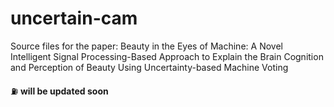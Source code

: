 # uncertain-cam

Source files for the paper: 
Beauty in the Eyes of Machine: A Novel Intelligent Signal Processing-Based Approach to Explain the Brain Cognition and Perception of Beauty Using Uncertainty-based Machine Voting

:fuelpump: **will be updated soon**
